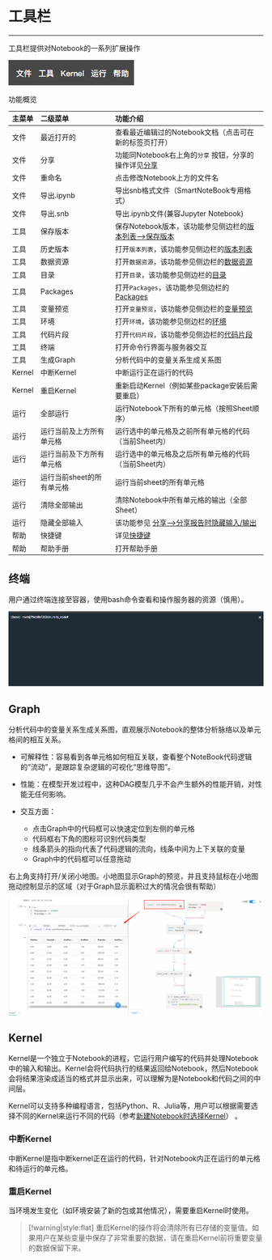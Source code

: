 # 工具栏
---

工具栏提供对Notebook的一系列扩展操作

![图 1](../images/toobar%E7%9A%84%E6%93%8D%E4%BD%9C.png)  

功能概览

| 主菜单 | 二级菜单 | 功能介绍 | 
| :----- | :-----| :---- | 
| 文件 | 最近打开的 | 查看最近编辑过的Notebook文档（点击可在新的标签页打开） | 
| 文件 | 分享 | 功能同Notebook右上角的`分享` 按钮，分享的操作详见<a href="./Share.md" title="分享">分享</a>| 
| 文件 | 重命名 | 点击修改Notebook上方的文件名| 
| 文件 | 导出.ipynb | 导出snb格式文件（SmartNoteBook专用格式）| 
| 文件 | 导出.snb | 导出.ipynb文件(兼容Jupyter Notebook) | 
| 工具 | 保存版本 | 保存Notebook版本，该功能参见侧边栏的<a href="./Sidebar.md/#sv" title="保存版本">版本列表-->保存版本</a>| 
| 工具 | 历史版本 | 打开`版本列表`，该功能参见侧边栏的<a href="./Sidebar.md/#sv" title="保存版本">版本列表</a> | 
| 工具 | 数据资源 | 打开`数据资源`，该功能参见侧边栏的<a href="./Sidebar.md/#ds" title="数据资源">数据资源</a>  |  
| 工具 | 目录 | 打开`目录`，该功能参见侧边栏的<a href="./Sidebar.md/#idx" title="目录">目录</a> | 
| 工具 | Packages | 打开`Packages`，该功能参见侧边栏的<a href="./Sidebar.md/#pk" title="Packages">Packages</a>| 
| 工具 | 变量预览 | 打开`变量预览`，该功能参见侧边栏的<a href="./Sidebar.md/#vr" title="变量预览">变量预览</a>| 
| 工具 | 环境 | 打开`环境`，该功能参见侧边栏的<a href="./Sidebar.md/#env" title="环境">环境</a>  | 
| 工具 | 代码片段 | 打开`代码片段`，该功能参见侧边栏的<a href="./Sidebar.md/#cd" title="代码片段">代码片段</a> | 
| 工具 | 终端 | 打开命令行界面与服务器交互 | 
| 工具 | 生成Graph | 分析代码中的变量关系生成关系图 | 
| Kernel | 中断Kernel | 中断运行正在运行的代码| 
| Kernel | 重启Kernel | 重新启动Kernel（例如某些package安装后需要重启）| 
| 运行 | 全部运行 | 运行Notebook下所有的单元格（按照Sheet顺序）| 
| 运行 | 运行当前及上方所有单元格 | 运行选中的单元格及之前所有单元格的代码（当前Sheet内） | 
| 运行 | 运行当前及下方所有单元格 | 运行选中的单元格及之后所有单元格的代码（当前Sheet内） | 
| 运行 | 运行当前sheet的所有单元格 | 运行当前sheet的所有单元格 | 
| 运行 | 清除全部输出 | 清除Notebook中所有单元格的输出（全部Sheet） | 
| 运行 | 隐藏全部输入 | 该功能参见 <a href="./Share.md/#hide" title="分享">分享-->分享报告时隐藏输入/输出</a>  | 
| 帮助 | 快捷键 | 详见<a href="./Shortcuts.md" title="快捷键">快捷键</a> | 
| 帮助 | 帮助手册 | 打开帮助手册 | 


## 终端

用户通过终端连接至容器，使用bash命令查看和操作服务器的资源（慎用）。

![图 2](../images/termi.png)  

## Graph

分析代码中的变量关系生成关系图，直观展示Notebook的整体分析脉络以及单元格间的相互关系。

- 可解释性：容易看到各单元格如何相互关联，查看整个NoteBook代码逻辑的“流动”，是跟踪复杂逻辑的可视化“思维导图”。

- 性能：在模型开发过程中，这种DAG模型几乎不会产生额外的性能开销，对性能无任何影响。
- 交互方面：
  - 点击Graph中的代码框可以快速定位到左侧的单元格
  - 代码框右下角的图标可识别代码类型
  - 线条箭头的指向代表了代码逻辑的流向，线条中间为上下关联的变量
  - Graph中的代码框可以任意拖动

右上角支持打开/关闭小地图。小地图显示Graph的预览，并且支持鼠标在小地图拖动控制显示的区域（对于Graph显示面积过大的情况会很有帮助）

<!-- ![图 3](../images/gengraph.png)   -->
<!-- ![图 2](d:\00%20%E9%A1%B9%E7%9B%AE%E9%9B%86%E5%90%88\snb%E6%93%8D%E4%BD%9C%E6%89%8B%E5%86%8C%E4%B8%93%E9%A1%B9\snb_gitbook\images\f954e878763ace910f28057d809abad3be86a645a3f65db048c84389dcacca31.png)   -->

![图 1](../images/9f29ab8c8536f0fed522ad9965a300656397e3ed43d5aacb8a25a9dfe6d8417f.png)  




<!-- ![图 10](./../images/1679540175250.png) -->

<!-- ![图 3](../images/c81a7dca512bf6e630a676eaa79a57f01c35abc4423c9af81fda298acfc0857d.png)   -->

<!-- ![图 11](./../images/1679540232245.png) -->


## Kernel

Kernel是一个独立于Notebook的进程，它运行用户编写的代码并处理Notebook中的输入和输出。Kernel会将代码执行的结果返回给Notebook，然后Notebook会将结果渲染成适当的格式并显示出来，可以理解为是Notebook和代码之间的中间层。

Kernel可以支持多种编程语言，包括Python、R、Julia等，用户可以根据需要选择不同的Kernel来运行不同的代码（参考<a href="./main.md/#newnb" title="新建Notebook">新建Notebook时选择Kernel</a>） 。

### 中断Kernel

中断Kernel是指中断kernel正在运行的代码，针对Notebook内正在运行的单元格和待运行的单元格。
 
### 重启Kernel

当环境发生变化（如环境安装了新的包或其他情况），需要重启Kernel时使用。

> [!warning|style:flat]
> 重启Kernel的操作将会清除所有已存储的变量值。如果用户在某些变量中保存了非常重要的数据，请在重启Kernel前将重要变量的数据保留下来。




